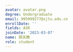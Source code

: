 ```yaml
---
avatar: avatar.png
degree: Undergraduate
email: 995999277@sjtu.edu.cn
enrollDate: ''
fields: ASR
joinDate: '2023-03-07'
name: 顾天腾
role: student
---
```

